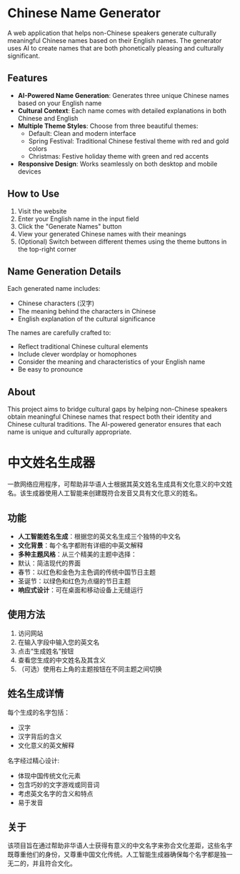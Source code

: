 # Chinese Name Generator

A web application that helps non-Chinese speakers generate culturally meaningful Chinese names based on their English names. The generator uses AI to create names that are both phonetically pleasing and culturally significant.

## Features

- **AI-Powered Name Generation**: Generates three unique Chinese names based on your English name
- **Cultural Context**: Each name comes with detailed explanations in both Chinese and English
- **Multiple Theme Styles**: Choose from three beautiful themes:
  - Default: Clean and modern interface
  - Spring Festival: Traditional Chinese festival theme with red and gold colors
  - Christmas: Festive holiday theme with green and red accents
- **Responsive Design**: Works seamlessly on both desktop and mobile devices



## How to Use

1. Visit the website
2. Enter your English name in the input field
3. Click the "Generate Names" button
4. View your generated Chinese names with their meanings
5. (Optional) Switch between different themes using the theme buttons in the top-right corner

## Name Generation Details

Each generated name includes:
- Chinese characters (汉字)
- The meaning behind the characters in Chinese
- English explanation of the cultural significance

The names are carefully crafted to:
- Reflect traditional Chinese cultural elements
- Include clever wordplay or homophones
- Consider the meaning and characteristics of your English name
- Be easy to pronounce

## About

This project aims to bridge cultural gaps by helping non-Chinese speakers obtain meaningful Chinese names that respect both their identity and Chinese cultural traditions. The AI-powered generator ensures that each name is unique and culturally appropriate.





# 中文姓名生成器

一款网络应用程序，可帮助非华语人士根据其英文姓名生成具有文化意义的中文姓名。该生成器使用人工智能来创建既符合发音又具有文化意义的姓名。

## 功能

- **人工智能姓名生成**：根据您的英文名生成三个独特的中文名
- **文化背景**：每个名字都附有详细的中英文解释
- **多种主题风格**：从三个精美的主题中选择：
- 默认：简洁现代的界面
- 春节：以红色和金色为主色调的传统中国节日主题
- 圣诞节：以绿色和红色为点缀的节日主题
- **响应式设计**：可在桌面和移动设备上无缝运行

## 使用方法

1. 访问网站
2. 在输入字段中输入您的英文名
3. 点击“生成姓名”按钮
4. 查看您生成的中文姓名及其含义
5. （可选）使用右上角的主题按钮在不同主题之间切换

## 姓名生成详情

每个生成的名字包括：
- 汉字
- 汉字背后的含义
- 文化意义的英文解释

名字经过精心设计:
- 体现中国传统文化元素
- 包含巧妙的文字游戏或同音词
- 考虑英文名字的含义和特点
- 易于发音

## 关于

该项目旨在通过帮助非华语人士获得有意义的中文名字来弥合文化差距，这些名字既尊重他们的身份，又尊重中国文化传统。人工智能生成器确保每个名字都是独一无二的，并且符合文化。
